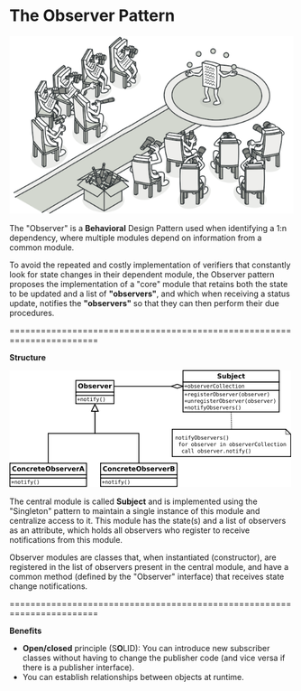 # The Observer Pattern

<img src="/public/observer-pattern.png" alt="Observer Pattern Structure"/>


The "Observer" is a **Behavioral** Design Pattern used when identifying a 1:n dependency, where multiple modules depend on information from a common module.

To avoid the repeated and costly implementation of verifiers that constantly look for state changes in their dependent module, the Observer pattern proposes the implementation of a "core" module that retains both the state to be updated and a list of **"observers"**, and which when receiving a status update, notifies the **"observers"** so that they can then perform their due procedures.

=======================================================================

**Structure**

<img src="/public/observer-uml.png" alt="Observer Pattern UML Diagram"/>


The central module is called **Subject** and is implemented using the "Singleton" pattern to maintain a single instance of this module and centralize access to it. This module has the state(s) and a list of observers as an attribute, which holds all observers who register to receive notifications from this module.

Observer modules are classes that, when instantiated (constructor), are registered in the list of observers present in the central module, and have a common method (defined by the "Observer" interface) that receives state change notifications.

=======================================================================

**Benefits**

- **Open/closed** principle (S**O**LID): You can introduce new subscriber classes without having to change the publisher code (and vice versa if there is a publisher interface).
- You can establish relationships between objects at runtime.
